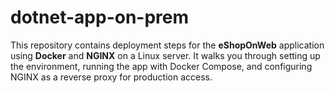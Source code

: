 # dotnet-app-on-prem
This repository contains deployment steps for the **eShopOnWeb** application using **Docker** and **NGINX** on a Linux server. It walks you through setting up the environment, running the app with Docker Compose, and configuring NGINX as a reverse proxy for production access.
